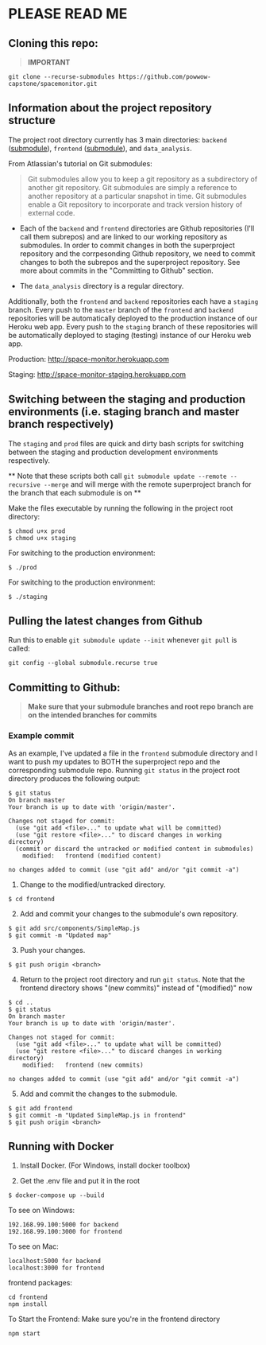 # PLEASE READ ME

## Cloning this repo:
> **IMPORTANT**
```
git clone --recurse-submodules https://github.com/powwow-capstone/spacemonitor.git
```

## Information about the project repository structure
The project root directory currently has 3 main directories: `backend` ([submodule](https://git-scm.com/book/en/v2/Git-Tools-Submodules)), `frontend` ([submodule](https://git-scm.com/book/en/v2/Git-Tools-Submodules)), and `data_analysis`.

From Atlassian's tutorial on Git submodules:
> Git submodules allow you to keep a git repository as a subdirectory of another git repository. Git submodules are simply a reference to another repository at a particular snapshot in time. Git submodules enable a Git repository  to incorporate and track version history of external code.

* Each of the `backend` and `frontend` directories are Github repositories (I'll call them subrepos) and are linked to our working repository as submodules. In order to commit changes in both the superproject repository and the corrpesonding Github repository, we need to commit changes to both the subrepos and the superproject repository. See more about commits in the "Committing to Github" section.

* The `data_analysis` directory is a regular directory.

Additionally, both the `frontend` and `backend` repositories each have a `staging` branch. Every push to the `master` branch of the `frontend` and `backend` repositories will be automatically deployed to the production instance of our Heroku web app. Every push to the `staging` branch of these repositories will be automatically deployed to staging (testing) instance of our Heroku web app.

Production: http://space-monitor.herokuapp.com

Staging: http://space-monitor-staging.herokuapp.com

## Switching between the staging and production environments (i.e. staging branch and master branch respectively)

The `staging` and `prod` files are quick and dirty bash scripts for switching between the staging and production development environments respectively.

** Note that these scripts both call `git submodule update --remote --recursive --merge` and will merge with the remote superproject branch for the branch that each submodule is on **

Make the files executable by running the following in the project root directory:
```
$ chmod u+x prod
$ chmod u+x staging
```

For switching to the production environment:
```
$ ./prod
```

For switching to the production environment:
```
$ ./staging
```

## Pulling the latest changes from Github
Run this to enable `git submodule update --init` whenever `git pull` is called:
```
git config --global submodule.recurse true
```

## Committing to Github:
> **Make sure that your submodule branches and root repo branch are on the intended branches for commits**


### Example commit
As an example, I've updated a file in the `frontend` submodule directory and I want to push my updates to BOTH the superproject repo and the corresponding submodule repo. Running `git status` in the project root directory produces the following output:
```
$ git status
On branch master
Your branch is up to date with 'origin/master'.

Changes not staged for commit:
  (use "git add <file>..." to update what will be committed)
  (use "git restore <file>..." to discard changes in working directory)
  (commit or discard the untracked or modified content in submodules)
	modified:   frontend (modified content)

no changes added to commit (use "git add" and/or "git commit -a")
```

1. Change to the modified/untracked directory.
```
$ cd frontend
```

2. Add and commit your changes to the submodule's own repository.
```
$ git add src/components/SimpleMap.js
$ git commit -m "Updated map"
```

3. Push your changes.
```
$ git push origin <branch>
```

4. Return to the project root directory and run `git status`. Note that the frontend directory shows "(new commits)" instead of "(modified)" now
```
$ cd ..
$ git status
On branch master
Your branch is up to date with 'origin/master'.

Changes not staged for commit:
  (use "git add <file>..." to update what will be committed)
  (use "git restore <file>..." to discard changes in working directory)
	modified:   frontend (new commits)

no changes added to commit (use "git add" and/or "git commit -a")
```

5. Add and commit the changes to the submodule.
```
$ git add frontend
$ git commit -m "Updated SimpleMap.js in frontend"
$ git push origin <branch>
```

## Running with Docker

1. Install Docker. (For Windows, install docker toolbox)

2. Get the .env file and put it in the root

```
$ docker-compose up --build
```

To see on Windows:
```
192.168.99.100:5000 for backend
192.168.99.100:3000 for frontend
```

To see on Mac:
```
localhost:5000 for backend
localhost:3000 for frontend
```

frontend packages: 
```
cd frontend
npm install 
```

To Start the Frontend:
Make sure you're in the frontend directory
```
npm start
```
